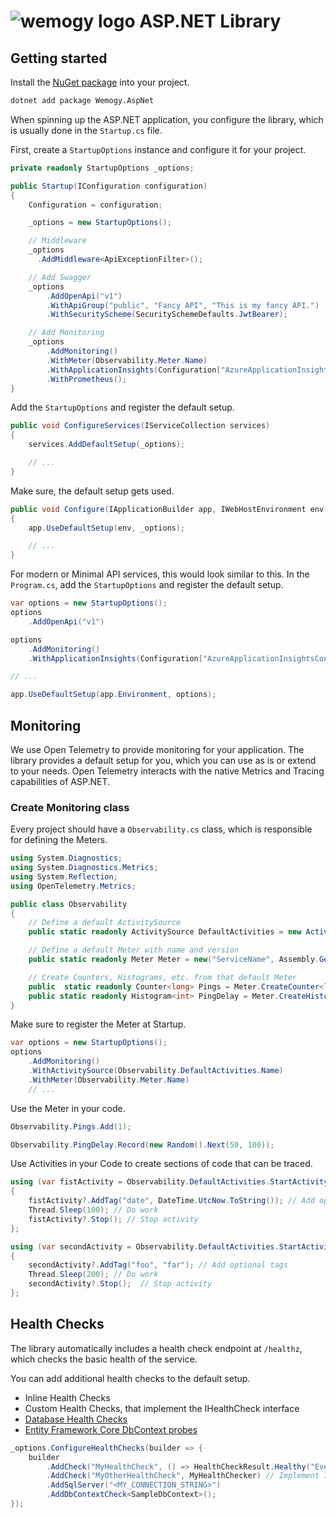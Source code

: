 # ![wemogy logo](https://wemogyimages.blob.core.windows.net/logos/wemogy-github-tiny.png) ASP.NET Library

## Getting started

Install the [NuGet package](https://www.nuget.org/packages/Wemogy.AspNet) into your project.

```bash
dotnet add package Wemogy.AspNet
```

When spinning up the ASP.NET application, you configure the library, which is usually done in the `Startup.cs` file.

First, create a `StartupOptions` instance and configure it for your project.

```csharp
private readonly StartupOptions _options;

public Startup(IConfiguration configuration)
{
    Configuration = configuration;

    _options = new StartupOptions();

    // Middleware
    _options
      .AddMiddleware<ApiExceptionFilter>();

    // Add Swagger
    _options
        .AddOpenApi("v1")
        .WithApiGroup("public", "Fancy API", "This is my fancy API.")
        .WithSecurityScheme(SecuritySchemeDefaults.JwtBearer);

    // Add Monitoring
    _options
        .AddMonitoring()
        .WithMeter(Observability.Meter.Name)
        .WithApplicationInsights(Configuration["AzureApplicationInsightsConnectionString"])
        .WithPrometheus();
}
```

Add the `StartupOptions` and register the default setup.

```csharp
public void ConfigureServices(IServiceCollection services)
{
    services.AddDefaultSetup(_options);

    // ...
}
```

Make sure, the default setup gets used.

```csharp
public void Configure(IApplicationBuilder app, IWebHostEnvironment env)
{
    app.UseDefaultSetup(env, _options);

    // ...
}
```

For modern or Minimal API services, this would look similar to this. In the `Program.cs`, add the `StartupOptions` and register the default setup.

```csharp
var options = new StartupOptions();
options
    .AddOpenApi("v1")

options
    .AddMonitoring()
    .WithApplicationInsights(Configuration["AzureApplicationInsightsConnectionString"])

// ...

app.UseDefaultSetup(app.Environment, options);
```

## Monitoring

We use Open Telemetry to provide monitoring for your application. The library provides a default setup for you, which you can use as is or extend to your needs. Open Telemetry interacts with the native Metrics and Tracing capabilities of ASP.NET.

### Create Monitoring class

Every project should have a `Observability.cs` class, which is responsible for defining the Meters.

```csharp
using System.Diagnostics;
using System.Diagnostics.Metrics;
using System.Reflection;
using OpenTelemetry.Metrics;

public class Observability
{
    // Define a default ActivitySource
    public static readonly ActivitySource DefaultActivities = new ActivitySource("ServiceName");

    // Define a default Meter with name and version
    public static readonly Meter Meter = new("ServiceName", Assembly.GetExecutingAssembly().GetName().Version?.ToString() ?? "0.0.0");

    // Create Counters, Histograms, etc. from that default Meter
    public  static readonly Counter<long> Pings = Meter.CreateCounter<long>("service_countername", description: "Total number of pings");
    public static readonly Histogram<int> PingDelay = Meter.CreateHistogram<int>("service_histgramname", "ms", "Think time in ms for a ping");
}
```

Make sure to register the Meter at Startup.

```csharp
var options = new StartupOptions();
options
    .AddMonitoring()
    .WithActivitySource(Observability.DefaultActivities.Name)
    .WithMeter(Observability.Meter.Name)
    // ...
```

Use the Meter in your code.

```csharp
Observability.Pings.Add(1);

Observability.PingDelay.Record(new Random().Next(50, 100));
```

Use Activities in your Code to create sections of code that can be traced.

```csharp
using (var fistActivity = Observability.DefaultActivities.StartActivity("First section"))
{
    fistActivity?.AddTag("date", DateTime.UtcNow.ToString()); // Add optional tags
    Thread.Sleep(100); // Do work
    fistActivity?.Stop(); // Stop activity
};

using (var secondActivity = Observability.DefaultActivities.StartActivity("Second section"))
{
    secondActivity?.AddTag("foo", "far"); // Add optional tags
    Thread.Sleep(200); // Do work
    secondActivity?.Stop();  // Stop activity
};
```

## Health Checks

The library automatically includes a health check endpoint at `/healthz`, which checks the basic health of the service.

You can add additional health checks to the default setup.

- Inline Health Checks
- Custom Health Checks, that implement the IHealthCheck interface
- [Database Health Checks](https://learn.microsoft.com/en-us/aspnet/core/host-and-deploy/health-checks?view=aspnetcore-6.0#database-probe)
- [Entity Framework Core DbContext probes](https://learn.microsoft.com/en-us/aspnet/core/host-and-deploy/health-checks?view=aspnetcore-6.0#entity-framework-core-dbcontext-probe)

```csharp
_options.ConfigureHealthChecks(builder => {
    builder
        .AddCheck("MyHealthCheck", () => HealthCheckResult.Healthy("Everything is fine.")
        .AddCheck("MyOtherHealthCheck", MyHealthChecker) // Implement IHealthCheck
        .AddSqlServer("<MY_CONNECTION_STRING>")
        .AddDbContextCheck<SampleDbContext>();
});
```
